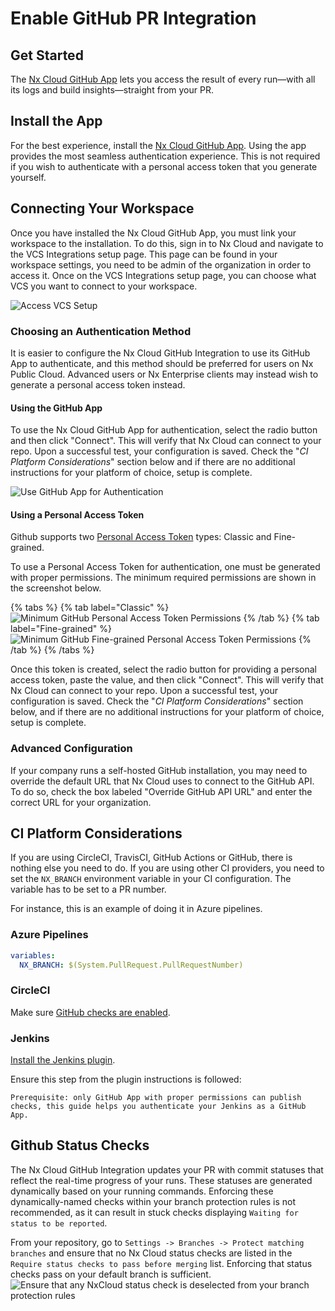 # Enable GitHub PR Integration

## Get Started

The [Nx Cloud GitHub App](https://github.com/marketplace/official-nx-cloud-app) lets you access the result of every run—with all its logs and build insights—straight from your PR.

## Install the App

For the best experience, install the [Nx Cloud GitHub App](https://github.com/marketplace/official-nx-cloud-app). Using the app provides the most seamless authentication experience. This is not required if you wish to authenticate with a personal access token that you generate yourself.

## Connecting Your Workspace

Once you have installed the Nx Cloud GitHub App, you must link your workspace to the installation. To do this, sign in to Nx Cloud and navigate to the VCS Integrations setup page. This page can be found in your workspace settings, you need to be admin of the organization in order to access it.
Once on the VCS Integrations setup page, you can choose what VCS you want to connect to your workspace.

![Access VCS Setup](/nx-cloud/set-up/access-vcs-setup.webp)

### Choosing an Authentication Method

It is easier to configure the Nx Cloud GitHub Integration to use its GitHub App to authenticate, and this method should be preferred for users on Nx Public Cloud. Advanced users or Nx Enterprise clients may instead wish to generate a personal access token instead.

#### Using the GitHub App

To use the Nx Cloud GitHub App for authentication, select the radio button and then click "Connect".
This will verify that Nx Cloud can connect to your repo. Upon a successful test, your configuration is saved.
Check the "_CI Platform Considerations_" section below and if there are no additional instructions for your platform of choice, setup is complete.

![Use GitHub App for Authentication](/nx-cloud/set-up/use-github-app-auth.webp)

#### Using a Personal Access Token

Github supports two [Personal Access Token](https://docs.github.com/en/authentication/keeping-your-account-and-data-secure/managing-your-personal-access-tokens#about-personal-access-tokens) types: Classic and Fine-grained.

To use a Personal Access Token for authentication, one must be generated with proper permissions. The minimum required permissions are shown in the screenshot below.

{% tabs %}
{% tab label="Classic" %}
![Minimum GitHub Personal Access Token Permissions](/nx-cloud/set-up/minimal-github-access-token.webp)
{% /tab %}
{% tab label="Fine-grained" %}
![Minimum GitHub Fine-grained Personal Access Token Permissions](/nx-cloud/set-up/fine-grained-gh-pat-permissions.avif)
{% /tab %}
{% /tabs %}

Once this token is created, select the radio button for providing a personal access token, paste the value, and then click "Connect". This will verify that Nx Cloud can connect to your repo. Upon a successful test, your configuration is saved. Check the "_CI Platform Considerations_" section below, and if there are no additional instructions for your platform of choice, setup is complete.

### Advanced Configuration

If your company runs a self-hosted GitHub installation, you may need to override the default URL that Nx Cloud uses to connect to the GitHub API. To do so, check the box labeled "Override GitHub API URL" and enter the correct URL for your organization.

## CI Platform Considerations

If you are using CircleCI, TravisCI, GitHub Actions or GitHub, there is nothing else you need to do. If you are using other CI providers, you need to set the `NX_BRANCH` environment variable in your CI configuration. The variable has to be set to a PR number.

For instance, this is an example of doing it in Azure pipelines.

### Azure Pipelines

```yml
variables:
  NX_BRANCH: $(System.PullRequest.PullRequestNumber)
```

### CircleCI

Make sure [GitHub checks are enabled](https://circleci.com/docs/2.0/enable-checks/#to-enable-github-checks).

### Jenkins

[Install the Jenkins plugin](https://plugins.jenkins.io/github-checks/).

Ensure this step from the plugin instructions is followed:

    Prerequisite: only GitHub App with proper permissions can publish checks, this guide helps you authenticate your Jenkins as a GitHub App.

## Github Status Checks

The Nx Cloud GitHub Integration updates your PR with commit statuses that reflect the real-time progress of your runs. These statuses are generated dynamically based on your running commands. Enforcing these dynamically-named checks within your branch protection rules is not recommended, as it can result in stuck checks displaying `Waiting for status to be reported`.

From your repository, go to `Settings -> Branches -> Protect matching branches` and ensure that no Nx Cloud status checks are listed in the `Require status checks to pass before merging` list. Enforcing that status checks pass on your default branch is sufficient.
![Ensure that any NxCloud status check is deselected from your branch protection rules](/nx-cloud/set-up/do-not-enforce-nx-cloud-status-checks.webp)
